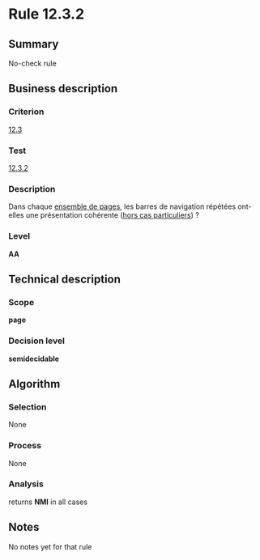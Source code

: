# Rule 12.3.2
## Summary

No-check rule

## Business description

### Criterion

[12.3](http://references.modernisation.gouv.fr/sites/default/files/RGAA3_RC2-1/referentiel_technique.htm#crit-12-3)

### Test

[12.3.2](http://references.modernisation.gouv.fr/sites/default/files/RGAA3_RC2-1/referentiel_technique.htm#test-12-3-2)

### Description

Dans chaque <a href="http://references.modernisation.gouv.fr/sites/default/files/RGAA3_RC2-1/glossaire.htm#mEnsemblePages">ensemble de pages</a>, les barres de navigation r&eacute;p&eacute;t&eacute;es ont-elles une pr&eacute;sentation coh&eacute;rente (<a href="http://references.modernisation.gouv.fr/sites/default/files/RGAA3_RC2-1/cas_particulier.htm#cpCrit12-" title="Cas particuliers pour le crit&egrave;re 12.3">hors cas particuliers</a>) ?

### Level

**AA**

## Technical description

### Scope

**page**

### Decision level

**semidecidable**

## Algorithm

### Selection

None

### Process

None

### Analysis

returns **NMI** in all cases

## Notes

No notes yet for that rule
